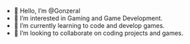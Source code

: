 - 👋 Hello, I’m @Gonzeral
- 👀 I’m interested in Gaming and Game Development.
- 🌱 I’m currently learning to code and develop games.
- 💞️ I’m looking to collaborate on coding projects and games.


